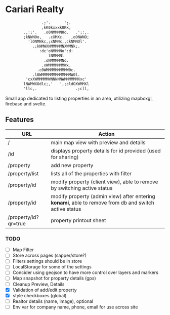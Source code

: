 # Cariari Realty

```txt
                .;'.      ';.
                ,kK0kxxxk0Kk,
        .,:;'.   .o0NMMMN0o.   .';:,.
        ;kNWN0o,   .cXMXc.   ,oONWNO;
          'lONMNkc,;xNMNx,,ckNMNOl'.
            .;kNMWXNMMMMMNXWMNk;.
               :dc'oNMMMNo':d:
                   lNMMMNl
                 .oNMMMMMNo.
                .xWMMMMMMMWx.
              .c0WMMMMMMMMMW0c.
            .l0WMMMMMMMMMMMMMW0l.
         'cxXWMMMMMWNNNNNWMMMMMMXxc'
        lNWMWXOdlc;,'   ',;cldOXWMMXl
        'llc,.                 .;cll,
```

Small app dedicated to listing properties in an area, utilizing mapboxgl, firebase and svelte.

## Features

| URL | Action |
| ------ | ------ |
| / | main map view with preview and details |
| /id | displays property details for id provided (used for sharing) |
| /property | add new property |
| /property/list | lists all of the properties with filter |
| /property/id | modify property (client view), able to remove by switching active status |
| /property/id | modify property (admin view) after entering **konami**, able to remove from db and switch active status |
| /property/id?qr=true | property printout sheet |

### TODO

- [ ] Map Filter
- [ ] Store across pages (sapper/store?)
- [ ] Filters settings should be in store
- [ ] LocalStorage for some of the settings
- [ ] Concider using geojson to have more control over layers and markers
- [ ] Map snapshot for property details (gps)
- [ ] Cleanup Preview, Details
- [x] Validation of add/edit property
- [x] style checkboxes (global)
- [ ] Realtor details (name, image), optional
- [ ] Env var for company name, phone, email for use across site
